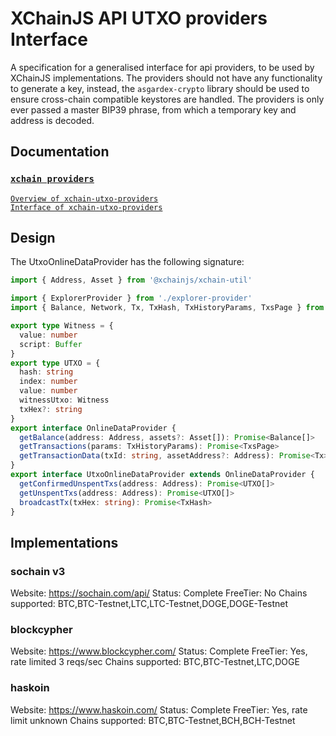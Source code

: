 # XChainJS API UTXO providers Interface

A specification for a generalised interface for api providers, to be used by XChainJS implementations. The providers should not have any functionality to generate a key, instead, the `asgardex-crypto` library should be used to ensure cross-chain compatible keystores are handled. The providers is only ever passed a master BIP39 phrase, from which a temporary key and address is decoded.

## Documentation

### [`xchain providers`](http://docs.xchainjs.org/xchain-xchain-utxo-providers/)

[`Overview of xchain-utxo-providers`](http://docs.xchainjs.org/xchain-utxo-providers/overview.html)\
[`Interface of xchain-utxo-providers`](http://docs.xchainjs.org/xchain-utxo-providers/interface.html)

## Design

The UtxoOnlineDataProvider has the following signature:

```typescript
import { Address, Asset } from '@xchainjs/xchain-util'

import { ExplorerProvider } from './explorer-provider'
import { Balance, Network, Tx, TxHash, TxHistoryParams, TxsPage } from './types'

export type Witness = {
  value: number
  script: Buffer
}
export type UTXO = {
  hash: string
  index: number
  value: number
  witnessUtxo: Witness
  txHex?: string
}
export interface OnlineDataProvider {
  getBalance(address: Address, assets?: Asset[]): Promise<Balance[]>
  getTransactions(params: TxHistoryParams): Promise<TxsPage>
  getTransactionData(txId: string, assetAddress?: Address): Promise<Tx>
}
export interface UtxoOnlineDataProvider extends OnlineDataProvider {
  getConfirmedUnspentTxs(address: Address): Promise<UTXO[]>
  getUnspentTxs(address: Address): Promise<UTXO[]>
  broadcastTx(txHex: string): Promise<TxHash>
}
```


## Implementations

### sochain v3

Website:          https://sochain.com/api/
Status:           Complete
FreeTier:         No
Chains supported: BTC,BTC-Testnet,LTC,LTC-Testnet,DOGE,DOGE-Testnet

### blockcypher

Website:         https://www.blockcypher.com/
Status:           Complete
FreeTier:         Yes, rate limited 3 reqs/sec
Chains supported: BTC,BTC-Testnet,LTC,DOGE

### haskoin

Website:         https://www.haskoin.com/
Status:           Complete
FreeTier:         Yes, rate limit unknown
Chains supported:  BTC,BTC-Testnet,BCH,BCH-Testnet

